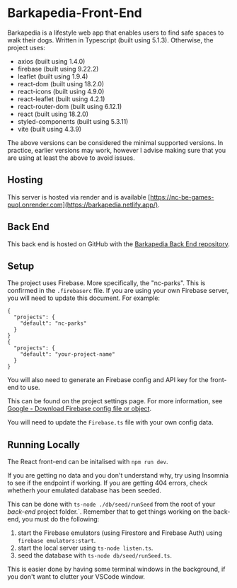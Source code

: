 # Barkapedia-Front-End

Barkapedia is a lifestyle web app that enables users to find safe spaces to walk their dogs. Written in Typescript (built using 5.1.3). Otherwise, the project uses:

* axios (built using 1.4.0)
* firebase (built using 9.22.2)
* leaflet (built using 1.9.4)
* react-dom (built using 18.2.0)
* react-icons (built using 4.9.0)
* react-leaflet (built using 4.2.1)
* react-router-dom (built using 6.12.1)
* react (built using 18.2.0)
* styled-components (built using 5.3.11)
* vite (built using 4.3.9)

The above versions can be considered the minimal supported versions. In practice, earlier versions may work, however I advise making sure that you are using at least the above to avoid issues.

## Hosting

This server is hosted via render and is available [https://nc-be-games-puql.onrender.com](https://barkapedia.netlify.app/).

## Back End

This back end is hosted on GitHub with the [Barkapedia Back End repository](https://github.com/dafyddhenke/Barkapedia-Back-End).

## Setup 

The project uses Firebase. More specifically, the "nc-parks". This is confirmed in the `.firebaserc` file. If you are using your own Firebase server, you will need to update this document. For example:

```
{
  "projects": {
    "default": "nc-parks"
  }
}
{
  "projects": {
    "default": "your-project-name"
  }
}
```

You will also need to generate an Firebase config and API key for the front-end to use. 

This can be found on the project settings page. For more information, see [Google - Download Firebase config file or object](https://support.google.com/firebase/answer/7015592?hl=en#zippy=%2Cin-this-article). 

You will need to update the `Firebase.ts` file with your own config data.

## Running Locally 

The React front-end can be initalised with `npm run dev`. 

If you are getting no data and you don't understand why, try using Insomnia to see if the endpoint if working. If you are getting 404 errors, check whetherh your emulated database has been seeded.

This can be done with `ts-node ./db/seed/runSeed` from the root of your *back-end* project folder.`. Remember that to get things working on the back-end, you must do the following: 

1. start the Firebase emulators (using Firestore and Firebase Auth) using `firebase emulators:start`.
2. start the local server using `ts-node listen.ts`.
3. seed the database with `ts-node db/seed/runSeed.ts`.

This is easier done by having some terminal windows in the background, if you don't want to clutter your VSCode window. 
